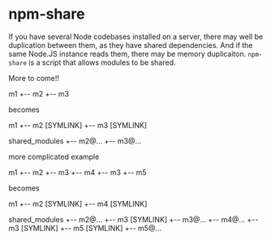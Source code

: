 # npm-share

If you have several Node codebases installed on a server, there may well be duplication between them, as they have shared dependencies. And if the same Node.JS instance reads them, there may be memory duplicaiton. `npm-share` is a script that allows modules to be shared.

More to come!!

m1
 +-- m2
 +-- m3

becomes

m1
 +-- m2 [SYMLINK]
 +-- m3 [SYMLINK]

shared_modules
 +-- m2@...
 +-- m3@...

more complicated example

 m1
  +-- m2
      +-- m3
  +-- m4
      +-- m3
      +-- m5

becomes

m1
 +-- m2 [SYMLINK]
 +-- m4 [SYMLINK]

shared_modules
 +-- m2@...
      +-- m3 [SYMLINK]
 +-- m3@...
 +-- m4@...
      +-- m3 [SYMLINK]
      +-- m5 [SYMLINK]
 +-- m5@...
